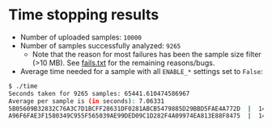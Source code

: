 # Time stopping results
* Number of uploaded samples: `10000`
* Number of samples successfully analyzed: `9265`
	* Note that the reason for most failures has been the sample size filter (>10 MB). See [fails.txt](./fails.txt) for the remaining reasons/bugs.
* Average time needed for a sample with all `ENABLE_*` settings set to `False`:

```bash
$ ./time
Seconds taken for 9265 samples: 65441.610474586967
Average per sample is (in seconds): 7.06331
5B05609B32832C76A3C7D1BCFF28631DF0281ABCB5479885D29BBD5FAE4A772D  |  1477075288.0   |  1477075288.22  |  0.213479042053
A96F6FAE3F1580349C955F565039AE99DED09C1D282F4A09974EA813E88F8475  |  1477100171.31  |  1477100797.35  |  626.03972888
```
